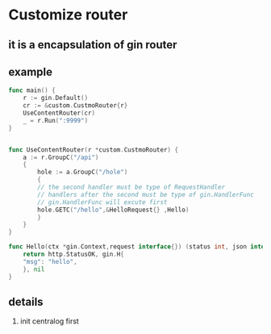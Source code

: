 # Customize router

## it is a encapsulation of gin router

## example

```go
func main() {
    r := gin.Default()
    cr := &custom.CustmoRouter{r}
    UseContentRouter(cr)
	_ = r.Run(":9999")
}


func UseContentRouter(r *custom.CustmoRouter) {
    a := r.GroupC("/api")
    {
        hole := a.GroupC("/hole")
        {
        // the second handler must be type of RequestHandler
        // handlers after the second must be type of gin.HandlerFunc
        // gin.HandlerFunc will excute first
        hole.GETC("/hello",&HelloRequest{} ,Hello)
        }
    }
}

func Hello(ctx *gin.Context,request interface{}) (status int, json interface{}, err error) {
    return http.StatusOK, gin.H{
    "msg": "hello",
    }, nil
}
```

## details
1. init centralog first
